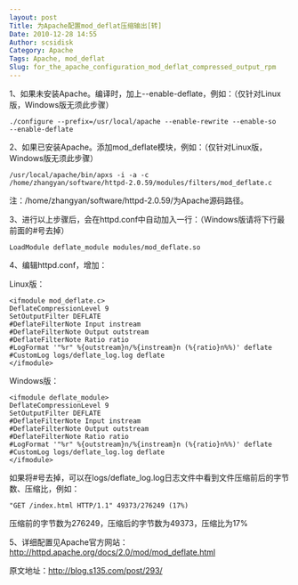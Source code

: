 ```yaml
---
layout: post
Title: 为Apache配置mod_deflat压缩输出[转]
Date: 2010-12-28 14:55
Author: scsidisk
Category: Apache
Tags: Apache, mod_deflat
Slug: for_the_apache_configuration_mod_deflat_compressed_output_rpm
---
```


1、如果未安装Apache。编译时，加上--enable-deflate，例如：（仅针对Linux版，Windows版无须此步骤）

```
./configure --prefix=/usr/local/apache --enable-rewrite --enable-so
--enable-deflate
```

2、如果已安装Apache。添加mod_deflate模块，例如：（仅针对Linux版，Windows版无须此步骤）

```
/usr/local/apache/bin/apxs -i -a -c
/home/zhangyan/software/httpd-2.0.59/modules/filters/mod_deflate.c
```

注：/home/zhangyan/software/httpd-2.0.59/为Apache源码路径。

3、进行以上步骤后，会在httpd.conf中自动加入一行：（Windows版请将下行最前面的#号去掉）

```
LoadModule deflate_module modules/mod_deflate.so
```

4、编辑httpd.conf，增加：

Linux版：

```
<ifmodule mod_deflate.c>
DeflateCompressionLevel 9
SetOutputFilter DEFLATE
#DeflateFilterNote Input instream
#DeflateFilterNote Output outstream
#DeflateFilterNote Ratio ratio
#LogFormat '"%r" %{outstream}n/%{instream}n (%{ratio}n%%)' deflate
#CustomLog logs/deflate_log.log deflate
</ifmodule>
```

Windows版：

```
<ifmodule deflate_module>
DeflateCompressionLevel 9
SetOutputFilter DEFLATE
#DeflateFilterNote Input instream
#DeflateFilterNote Output outstream
#DeflateFilterNote Ratio ratio
#LogFormat '"%r" %{outstream}n/%{instream}n (%{ratio}n%%)' deflate
#CustomLog logs/deflate_log.log deflate
</ifmodule>
```

如果将#号去掉，可以在logs/deflate_log.log日志文件中看到文件压缩前后的字节数、压缩比，例如：

```
"GET /index.html HTTP/1.1" 49373/276249 (17%)
```

压缩前的字节数为276249，压缩后的字节数为49373，压缩比为17%

5、详细配置见Apache官方网站：http://httpd.apache.org/docs/2.0/mod/mod_deflate.html

原文地址：http://blog.s135.com/post/293/
